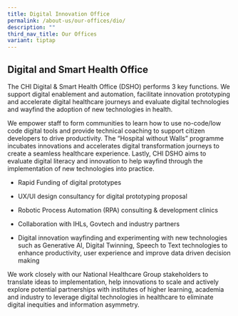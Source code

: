 ```yaml
---
title: Digital Innovation Office
permalink: /about-us/our-offices/dio/
description: ""
third_nav_title: Our Offices
variant: tiptap
---
```

<h2>Digital and Smart Health Office</h2>
<p></p>
<p>The CHI Digital &amp; Smart Health Office (DSHO) performs 3 key functions.
We support digital enablement and automation, facilitate innovation prototyping
and accelerate digital healthcare journeys and evaluate digital technologies
and wayfind the adoption of new technologies in health.&nbsp;</p>
<p>We empower staff to form communities to learn how to use no-code/low code
digital tools and provide technical coaching to support citizen developers
to drive productivity. The “Hospital without Walls” programme incubates
innovations and accelerates digital transformation journeys to create a
seamless healthcare experience. Lastly, CHI DSHO aims to evaluate digital
literacy and innovation to help wayfind through the implementation of new
technologies into practice.&nbsp;</p>
<ul data-tight="true" class="tight">
<li>
<p>Rapid Funding of digital prototypes&nbsp;</p>
</li>
<li>
<p>UX/UI design consultancy for digital prototyping proposal</p>
</li>
<li>
<p>Robotic Process Automation (RPA) consulting &amp; development clinics&nbsp;</p>
</li>
<li>
<p>Collaboration with IHLs, Govtech and industry partners&nbsp;&nbsp;</p>
</li>
<li>
<p>Digital innovation wayfinding and experimenting with new technologies
such as Generative AI, Digital Twinning, Speech to Text technologies to
enhance productivity, user experience and improve data driven decision
making&nbsp;</p>
</li>
</ul>
<p>We work closely with our National Healthcare Group stakeholders to translate
ideas to implementation, help innovations to scale and actively explore
potential partnerships with institutes of higher learning, academia and
industry to leverage digital technologies in healthcare to eliminate digital
inequities and information asymmetry.&nbsp;</p>